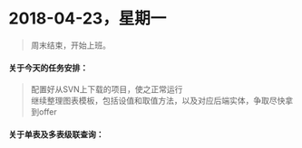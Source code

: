# 2018-04-23，星期一

> 周末结束，开始上班。

#### 关于今天的任务安排：

>   配置好从SVN上下载的项目，使之正常运行<br>
    继续整理图表模板，包括设值和取值方法，以及对应后端实体，争取尽快拿到offer

#### 关于单表及多表级联查询：